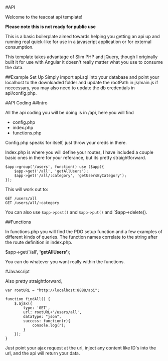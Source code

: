 #API

Welcome to the teacoat api template!

**Please note this is not ready for public use**

This is a basic boilerplate aimed towards helping you getting an api up and running real quick-like for use in a javascript application or for external consumption.

This template takes advantage of Slim PHP and jQuery, though I originally built it for use with Angular it doesn't really matter what you use to consume the data.

##Example Set Up
Simply import api.sql into your database and point your localhost to the downloaded folder and update the rootPath in js/main.js if neccessary, you may also need to update the db credentials in api/config.php.

#API Coding
##Intro

All the api coding you will be doing is in /api, here you will find 

- config.php
- index.php
- functions.php

Config.php speaks for itself, just throw your creds in there.

Index.php is where you will define your routes, I have included a couple basic ones in there for your referance, but its pretty straightforward.

```
$app->group('/users', function() use ($app){
	$app->get('/all', 'getAllUsers');
	$app->get('/all/:category', 'getUsersByCategory');
});
```

This will work out to:

```
GET /users/all
GET /users/all/:category
```

You can also use `$app->post()` and `$app->put()` and `$app->delete().

##Functions

In functions.php you will find the PDO setup function and a few examples of different kinds of queries. The function names correlate to the string after the route definition in index.php.

$app->get('/all', **'getAllUsers'**);

You can do whatever you want really within the functions.

#Javascript

Also pretty straightforward,

```
var rootURL = "http://localhost:8888/api";

function findAll() {
	$.ajax({
		type: 'GET',
		url: rootURL+'/users/all',
		dataType: "json",
		success: function(r){
			console.log(r);
		}
	});
}
```

Just point your ajax request at the url, inject any content like ID's into the url, and the api will return your data.








